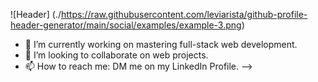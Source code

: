 ![Header]
(./https://raw.githubusercontent.com/leviarista/github-profile-header-generator/main/social/examples/example-3.png)

- 🔭 I’m currently working on mastering full-stack web development.
- 👯 I’m looking to collaborate on web projects.
- 📫 How to reach me: DM me on my LinkedIn Profile.
-->
